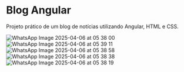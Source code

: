 <h1>Blog Angular</h1>
Projeto prático de um blog de notícias utilizando Angular, HTML e CSS.

![WhatsApp Image 2025-04-06 at 05 38 00](https://github.com/user-attachments/assets/a09dace8-337e-4ea3-ac1f-71814dfe50bd)
![WhatsApp Image 2025-04-06 at 05 39 11](https://github.com/user-attachments/assets/0b507072-15c4-435f-bbba-195485445730)
![WhatsApp Image 2025-04-06 at 05 38 58](https://github.com/user-attachments/assets/6f0ae756-70bd-481f-b0b1-3f8f8a246061)
![WhatsApp Image 2025-04-06 at 05 38 38](https://github.com/user-attachments/assets/c4270ba4-a3ce-4a2d-95f8-88546d4e1347)
![WhatsApp Image 2025-04-06 at 05 38 19](https://github.com/user-attachments/assets/81bfec9d-ac56-46e4-9f90-52c21a3b0e97)

